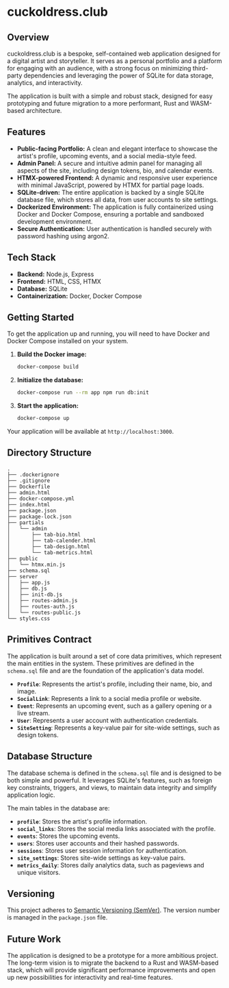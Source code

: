 # cuckoldress.club

## Overview

cuckoldress.club is a bespoke, self-contained web application designed for a digital artist and storyteller. It serves as a personal portfolio and a platform for engaging with an audience, with a strong focus on minimizing third-party dependencies and leveraging the power of SQLite for data storage, analytics, and interactivity.

The application is built with a simple and robust stack, designed for easy prototyping and future migration to a more performant, Rust and WASM-based architecture.

## Features

*   **Public-facing Portfolio:** A clean and elegant interface to showcase the artist's profile, upcoming events, and a social media-style feed.
*   **Admin Panel:** A secure and intuitive admin panel for managing all aspects of the site, including design tokens, bio, and calendar events.
*   **HTMX-powered Frontend:** A dynamic and responsive user experience with minimal JavaScript, powered by HTMX for partial page loads.
*   **SQLite-driven:** The entire application is backed by a single SQLite database file, which stores all data, from user accounts to site settings.
*   **Dockerized Environment:** The application is fully containerized using Docker and Docker Compose, ensuring a portable and sandboxed development environment.
*   **Secure Authentication:** User authentication is handled securely with password hashing using argon2.

## Tech Stack

*   **Backend:** Node.js, Express
*   **Frontend:** HTML, CSS, HTMX
*   **Database:** SQLite
*   **Containerization:** Docker, Docker Compose

## Getting Started

To get the application up and running, you will need to have Docker and Docker Compose installed on your system.

1.  **Build the Docker image:**
    ```bash
    docker-compose build
    ```

2.  **Initialize the database:**
    ```bash
    docker-compose run --rm app npm run db:init
    ```

3.  **Start the application:**
    ```bash
    docker-compose up
    ```

Your application will be available at `http://localhost:3000`.

## Directory Structure

```
.
├── .dockerignore
├── .gitignore
├── Dockerfile
├── admin.html
├── docker-compose.yml
├── index.html
├── package.json
├── package-lock.json
├── partials
│   └── admin
│       ├── tab-bio.html
│       ├── tab-calender.html
│       ├── tab-design.html
│       └── tab-metrics.html
├── public
│   └── htmx.min.js
├── schema.sql
├── server
│   ├── app.js
│   ├── db.js
│   ├── init-db.js
│   ├── routes-admin.js
│   ├── routes-auth.js
│   └── routes-public.js
└── styles.css
```

## Primitives Contract

The application is built around a set of core data primitives, which represent the main entities in the system. These primitives are defined in the `schema.sql` file and are the foundation of the application's data model.

*   **`Profile`**: Represents the artist's profile, including their name, bio, and image.
*   **`SocialLink`**: Represents a link to a social media profile or website.
*   **`Event`**: Represents an upcoming event, such as a gallery opening or a live stream.
*   **`User`**: Represents a user account with authentication credentials.
*   **`SiteSetting`**: Represents a key-value pair for site-wide settings, such as design tokens.

## Database Structure

The database schema is defined in the `schema.sql` file and is designed to be both simple and powerful. It leverages SQLite's features, such as foreign key constraints, triggers, and views, to maintain data integrity and simplify application logic.

The main tables in the database are:

*   **`profile`**: Stores the artist's profile information.
*   **`social_links`**: Stores the social media links associated with the profile.
*   **`events`**: Stores the upcoming events.
*   **`users`**: Stores user accounts and their hashed passwords.
*   **`sessions`**: Stores user session information for authentication.
*   **`site_settings`**: Stores site-wide settings as key-value pairs.
*   **`metrics_daily`**: Stores daily analytics data, such as pageviews and unique visitors.

## Versioning

This project adheres to [Semantic Versioning (SemVer)](https://semver.org/spec/v2.0.0.html). The version number is managed in the `package.json` file.

## Future Work

The application is designed to be a prototype for a more ambitious project. The long-term vision is to migrate the backend to a Rust and WASM-based stack, which will provide significant performance improvements and open up new possibilities for interactivity and real-time features.
